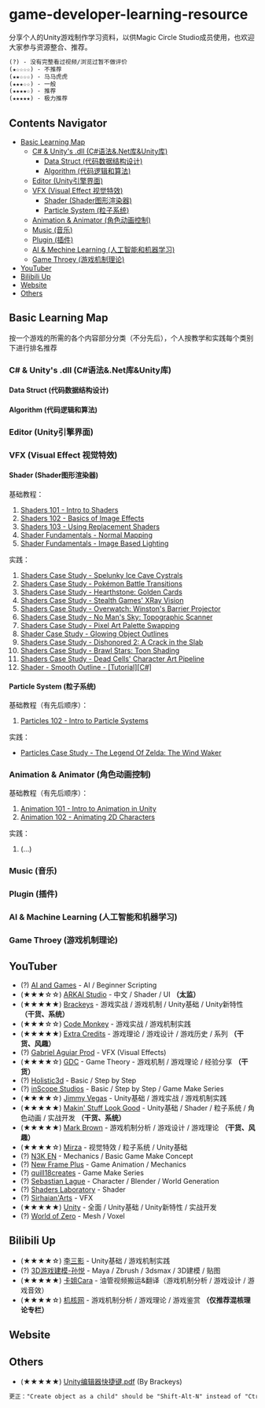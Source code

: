 # game-developer-learning-resource

分享个人的Unity游戏制作学习资料，以供Magic Circle Studio成员使用，也欢迎大家参与资源整合、推荐。

~~~ txt
(?) - 没有完整看过视频/浏览过暂不做评价
(★☆☆☆☆) - 不推荐
(★★☆☆☆) - 马马虎虎
(★★★☆☆) - 一般
(★★★★☆) - 推荐
(★★★★★) - 极力推荐
~~~

## Contents Navigator

- [Basic Learning Map](#basic-learning-map)
  - [C# & Unity's .dll (C#语法&.Net库&Unity库)](#c--unitys-dll-c语法net库unity库)
    - [Data Struct (代码数据结构设计)](#data-struct-代码数据结构设计)
    - [Algorithm (代码逻辑和算法)](#algorithm-代码逻辑和算法)
  - [Editor (Unity引擎界面)](#editor-unity引擎界面)
  - [VFX (Visual Effect 视觉特效)](#vfx-visual-effect-视觉特效)
    - [Shader (Shader图形渲染器)](#shader-shader图形渲染器)
    - [Particle System (粒子系统)](#particle-system-粒子系统)
  - [Animation & Animator (角色动画控制)](#animation--animator-角色动画控制)
  - [Music (音乐)](#music-音乐)
  - [Plugin (插件)](#plugin-插件)
  - [AI & Mechine Learning (人工智能和机器学习)](#ai--machine-learning-人工智能和机器学习)
  - [Game Throey (游戏机制理论)](#game-throey-游戏机制理论)
- [YouTuber](#youtuber)  
- [Bilibili Up](#bilibili-up)
- [Website](#website)
- [Others](#others)

## Basic Learning Map

按一个游戏的所需的各个内容部分分类（不分先后），个人按教学和实践每个类别下进行排名推荐

### C# & Unity's .dll (C#语法&.Net库&Unity库)

#### Data Struct (代码数据结构设计)

#### Algorithm (代码逻辑和算法)

### Editor (Unity引擎界面)

### VFX (Visual Effect 视觉特效)

#### Shader (Shader图形渲染器)

基础教程：

1. [Shaders 101 - Intro to Shaders](https://www.youtube.com/watch?v=T-HXmQAMhG0&t=1s)
2. [Shaders 102 - Basics of Image Effects](https://www.youtube.com/watch?v=kpBnIAPtsj8&t=1s)
3. [Shaders 103 - Using Replacement Shaders](https://www.youtube.com/watch?v=Tjl8jP5Nuvc&t=505s)
4. [Shader Fundamentals - Normal Mapping](https://www.youtube.com/watch?v=6_-NNKc4lrk&t=29s)
5. [Shader Fundamentals - Image Based Lighting](https://www.youtube.com/watch?v=xWCZiksqCGA&t=53s)

实践：

1. [Shaders Case Study - Spelunky Ice Cave Cystrals](https://www.youtube.com/watch?v=7fMCTVhEzmU)
2. [Shaders Case Study - Pokémon Battle Transitions](https://www.youtube.com/watch?v=LnAoD7hgDxw)
3. [Shaders Case Study - Hearthstone: Golden Cards](https://www.youtube.com/watch?v=OYjMnMZe1Vg)
4. [Shaders Case Study - Stealth Games' XRay Vision](https://www.youtube.com/watch?v=OJkGGuudm38)
5. [Shaders Case Study - Overwatch: Winston's Barrier Projector](https://www.youtube.com/watch?v=C6lGEgcHbWc)
6. [Shaders Case Study - No Man's Sky: Topographic Scanner](https://www.youtube.com/watch?v=OKoNp2RqE9A)
7. [Shaders Case Study - Pixel Art Palette Swapping](https://www.youtube.com/watch?v=u4Iz5AJa31Q)
8. [Shader Case Study - Glowing Object Outlines](https://www.youtube.com/watch?v=SMLbbi8oaO8)
9. [Shaders Case Study - Dishonored 2: A Crack in the Slab](https://www.youtube.com/watch?v=dBsmaSJhUsc)
10. [Shaders Case Study - Brawl Stars: Toon Shading](https://www.youtube.com/watch?v=W3Yg2i17TDo)
11. [Shaders Case Study - Dead Cells' Character Art Pipeline](https://www.youtube.com/watch?v=iNDRre6q98g)
12. [Shader - Smooth Outline - [Tutorial][C#]](https://www.youtube.com/watch?v=SlTkBe4YNbo)

#### Particle System (粒子系统)

基础教程（有先后顺序）：

1. [Particles 102 - Intro to Particle Systems](https://www.youtube.com/watch?v=rR_bm8f8rVE&t=1s)

实践：

- [Particles Case Study - The Legend Of Zelda: The Wind Waker](https://www.youtube.com/watch?v=0IrCggoJCno&t=42s)

### Animation & Animator (角色动画控制)

基础教程（有先后顺序）：

1. [Animation 101 - Intro to Animation in Unity](https://www.youtube.com/watch?v=ts24UWC0mY4)
2. [Animation 102 - Animating 2D Characters](https://www.youtube.com/watch?v=QN3joSQyzQQ)

实践：

1. (...)

### Music (音乐)

### Plugin (插件)

### AI & Machine Learning (人工智能和机器学习)

### Game Throey (游戏机制理论)

## YouTuber

- (?) [AI and Games](https://www.youtube.com/user/tthompso/videos) - AI / Beginner Scripting
- (★★★☆☆) [ARKAI Studio](https://www.youtube.com/channel/UCmrM5B48W_S8aDk6Dfmg8CA) - 中文 / Shader / UI **（太监）**
- (★★★★★) [Brackeys](https://www.youtube.com/channel/UCYbK_tjZ2OrIZFBvU6CCMiA) - 游戏实战 / 游戏机制 / Unity基础 / Unity新特性 **（干货、系统）**
- (★★★☆☆) [Code Monkey](https://www.youtube.com/channel/UCFK6NCbuCIVzA6Yj1G_ZqCg) - 游戏实战 / 游戏机制实践
- (★★★★★) [Extra Credits](https://www.youtube.com/channel/UCCODtTcd5M1JavPCOr_Uydg) - 游戏理论 / 游戏设计 / 游戏历史 / 系列 **（干货、风趣）**
- (?) [Gabriel Aguiar Prod](https://www.youtube.com/channel/UCtb1s859RTxx-RIgFs5ZVQA) - VFX (Visual Effects)
- (★★★★☆) [GDC](https://www.youtube.com/channel/UC0JB7TSe49lg56u6qH8y_MQ) - Game Theory - 游戏机制 / 游戏理论 / 经验分享 **（干货）**
- (?) [Holistic3d](https://www.youtube.com/channel/UCp_SOgsRYdLfIEWLjM62ZJg/videos) - Basic / Step by Step
- (?) [inScope Studios](https://www.youtube.com/channel/UCyVsCcTte38YC9CxJtw3hBQ) - Basic / Step by Step / Game Make Series
- (★★★★☆) [Jimmy Vegas](https://www.youtube.com/channel/UCRMXHQ2rJ9_0CHS7mhL7erg) - Unity基础 / 游戏实战 / 游戏机制实践
- (★★★★★) [Makin' Stuff Look Good](https://www.youtube.com/channel/UCEklP9iLcpExB8vp_fWQseg) - Unity基础 / Shader / 粒子系统 / 角色动画 / 实战开发 **（干货、系统）**
- (★★★★★) [Mark Brown](https://www.youtube.com/channel/UCqJ-Xo29CKyLTjn6z2XwYAw) - 游戏机制分析 / 游戏设计 / 游戏理论 **（干货、风趣）**
- (★★★★☆) [Mirza](https://www.youtube.com/channel/UC5c5JgFyiFXKXCVRh2DsRJg) - 视觉特效 / 粒子系统 / Unity基础
- (?) [N3K EN](https://www.youtube.com/channel/UCtQPCnbIB7SP_gM1Xtv8bDQ) - Mechanics / Basic Game Make Concept
- (?) [New Frame Plus](https://www.youtube.com/channel/UCxO_ya-RmAXCXJCU54AxYFw) - Game Animation / Mechanics
- (?) [quill18creates](https://www.youtube.com/channel/UCPXOQq7PWh5OdCwEO60Y8jQ) - Game Make Series
- (?) [Sebastian Lague](https://www.youtube.com/channel/UCmtyQOKKmrMVaKuRXz02jbQ) - Character / Blender / World Generation
- (?) [Shaders Laboratory](https://www.youtube.com/channel/UCDk9-aPr8zQzwi4ylnuoJ6w) - Shader
- (?) [Sirhaian'Arts](https://www.youtube.com/channel/UCUqIetx0scoe79qZTovn9BA) - VFX
- (★★★★★) [Unity](https://www.youtube.com/channel/UCG08EqOAXJk_YXPDsAvReSg) - 全面 / Unity基础 / Unity新特性 / 实战开发
- (?) [World of Zero](https://www.youtube.com/channel/UCJKLCjeujQj-d3JjsbVtkJw) - Mesh / Voxel

## Bilibili Up

- (★★★★☆) [李三影](https://space.bilibili.com/14251760/#/) - Unity基础 / 游戏机制实践
- (?) [3D游戏建模-孙悦](https://space.bilibili.com/76571071/#/) - Maya / Zbrush / 3dsmax / 3D建模 / 贴图
- (★★★★★) [卡姐Cara](https://space.bilibili.com/180052141/#/) - 油管视频搬运&翻译（游戏机制分析 / 游戏设计 / 游戏音效）
- (★★★★☆) [机核网](https://space.bilibili.com/4079592/#/) - 游戏机制分析 / 游戏理论 / 游戏鉴赏 **（仅推荐混核理论专栏）**

## Website

## Others

- (★★★★★) [Unity编辑器快捷键.pdf](https://github.com/IIzzaya/game-developer-learning-resource/blob/master/Unity%20Shortcuts%20Cheat%20Sheet.pdf) (By Brackeys)

~~~txt
更正："Create object as a child" should be "Shift-Alt-N" instead of "Ctrl-Shift-N".
~~~